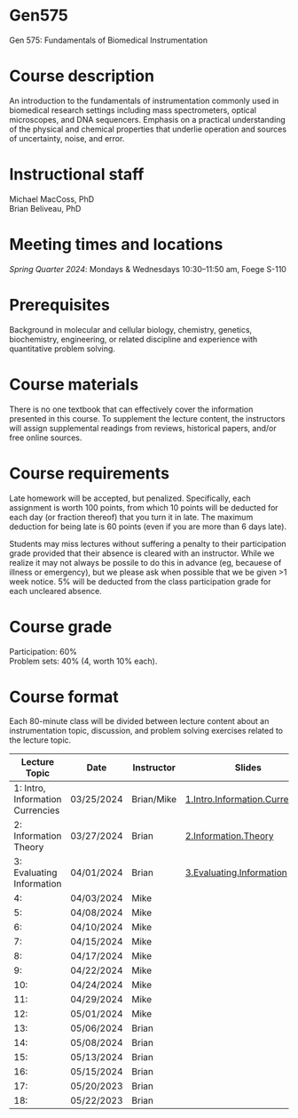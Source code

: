 # Gen575
Gen 575: Fundamentals of Biomedical Instrumentation

# Course description
An introduction to the fundamentals of instrumentation commonly used in biomedical research settings including mass spectrometers, optical microscopes, and DNA sequencers. Emphasis on a practical understanding of the physical and chemical properties that underlie operation and sources of uncertainty, noise, and error.

# Instructional staff
Michael MacCoss, PhD \
Brian Beliveau, PhD

# Meeting times and locations
_Spring Quarter 2024_: Mondays & Wednesdays 10:30–11:50 am, Foege S-110

# Prerequisites
Background in molecular and cellular biology, chemistry, genetics, biochemistry, engineering, or related discipline and experience with quantitative problem solving.

# Course materials
There is no one textbook that can effectively cover the information presented in this course. To supplement the lecture content, the instructors will assign supplemental readings from reviews, historical papers, and/or free online sources.

# Course requirements
Late homework will be accepted, but penalized. Specifically, each assignment is worth 100 points, from which 10 points will be deducted for each day (or fraction thereof) that you turn it in late. The maximum deduction for being late is 60 points (even if you are more than 6 days late).

Students may miss lectures without suffering a penalty to their participation grade provided that their absence is cleared with an instructor. While we realize it may not always be possile to do this in advance (eg, becauese of illness or emergency), but we please ask when possible that we be given >1 week notice. 5% will be deducted from the class participation grade for each uncleared absence.

# Course grade
Participation: 60% \
Problem sets: 40% (4, worth 10% each).

# Course format
Each 80-minute class will be divided between lecture content about an instrumentation topic, discussion, and problem solving exercises related to the lecture topic.

| Lecture Topic                    | Date       | Instructor | Slides                                                                          | Readings                                                                                                                                                                             | Assignments             |
|----------------------------------|------------|------------|---------------------------------------------------------------------------------|--------------------------------------------------------------------------------------------------------------------------------------------------------------------------------------|-------------------------|
| 1: Intro, Information Currencies | 03/25/2024 | Brian/Mike | [1.Intro.Information.Currencies](/lectures/1.Intro.Information.Currencies.pptx) | [1.NASA.EM.book](/readings/1.NASA.EM.book.pdf)<br/> [1.NASA.EM.graphic](/readings/4.NASA.EM.graphic.jpeg)<br/> [1.NIST.SP.1247](/readings/1.NIST.SP.1247.pdf)<br/>                   |                         |
| 2: Information Theory            | 03/27/2024 | Brian      | [2.Information.Theory](/lectures/2.Information.Theory.pptx)                     | [2.Guardian.Fourier.Transforms](/readings/2.Guardian.Fourier.Transforms.pdf)<br/> [2.Guardian.Shannon](/readings/2.Guardian.Shannon.pdf)<br/> [2.Sampling](/readings/2.Sampling.pdf) |                         |
| 3: Evaluating Information        | 04/01/2024 | Brian      | [3.Evaluating.Information](/lectures/3.Evaluating.Information.pptx)             | [3.ejifcc.testing.pdf](/readings/3.ejifcc.testing.pdf)<br/> [3.Montparnasse.Accident.pdf](/readings/3.Montparnasse.Accident.pdf)                                                     |                         |
| 4:                               | 04/03/2024 | Mike       |                                                                                 |                                                                                                                                                                                      |                         |
| 5:                               | 04/08/2024 | Mike       |                                                                                 |                                                                                                                                                                                      |                         |
| 6:                               | 04/10/2024 | Mike       |                                                                                 |                                                                                                                                                                                      |                         |
| 7:                               | 04/15/2024 | Mike       |                                                                                 |                                                                                                                                                                                      |                         |
| 8:                               | 04/17/2024 | Mike       |                                                                                 |                                                                                                                                                                                      |                         |
| 9:                               | 04/22/2024 | Mike       |                                                                                 |                                                                                                                                                                                      |                         |
| 10:                              | 04/24/2024 | Mike       |                                                                                 |                                                                                                                                                                                      |                         |
| 11:                              | 04/29/2024 | Mike       |                                                                                 |                                                                                                                                                                                      |                         |
| 12:                              | 05/01/2024 | Mike       |                                                                                 |                                                                                                                                                                                      |                         |
| 13:                              | 05/06/2024 | Brian      |                                                                                 |                                                                                                                                                                                      |                         |
| 14:                              | 05/08/2024 | Brian      |                                                                                 |                                                                                                                                                                                      |                         |
| 15:                              | 05/13/2024 | Brian      |                                                                                 |                                                                                                                                                                                      |                         |
| 16:                              | 05/15/2024 | Brian      |                                                                                 |                                                                                                                                                                                      |                         |
| 17:                              | 05/20/2023 | Brian      |                                                                                 |                                                                                                                                                                                      |                         |
| 18:                              | 05/22/2023 | Brian      |                                                                                 |                                                                                                                                                                                      |                         |
